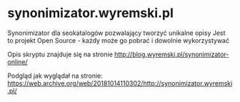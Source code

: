 # synonimizator.wyremski.pl
Synonimizator dla seokatalogów pozwalający tworzyć unikalne opisy
Jest to projekt Open Source - każdy może go pobrać i dowolnie wykorzystywać

Opis skryptu znajduje się na stronie http://blog.wyremski.pl/synonimizator-online/

Podgląd jak wyglądał na stronie: https://web.archive.org/web/20181014110302/http://synonimizator.wyremski.pl/
